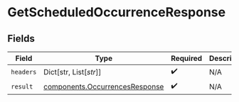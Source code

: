 # GetScheduledOccurrenceResponse


## Fields

| Field                                                                            | Type                                                                             | Required                                                                         | Description                                                                      |
| -------------------------------------------------------------------------------- | -------------------------------------------------------------------------------- | -------------------------------------------------------------------------------- | -------------------------------------------------------------------------------- |
| `headers`                                                                        | Dict[str, List[*str*]]                                                           | :heavy_check_mark:                                                               | N/A                                                                              |
| `result`                                                                         | [components.OccurrencesResponse](../../models/components/occurrencesresponse.md) | :heavy_check_mark:                                                               | N/A                                                                              |